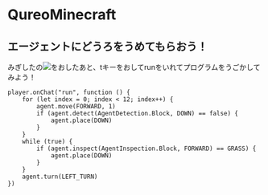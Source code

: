# QureoMinecraft

## エージェントにどうろをうめてもらおう！

みぎしたの![](https://raw.githubusercontent.com/camp-minecraft/TechkidsCampTutorial/master/images/playbutton.png)をおしたあと、tキーをおしてrunをいれてプログラムをうごかしてみよう！

```ghost
player.onChat("run", function () {
    for (let index = 0; index < 12; index++) {
        agent.move(FORWARD, 1)
        if (agent.detect(AgentDetection.Block, DOWN) == false) {
            agent.place(DOWN)
        }
    }
    while (true) {
        if (agent.inspect(AgentInspection.Block, FORWARD) == GRASS) {
            agent.place(DOWN)
        }
    }
    agent.turn(LEFT_TURN)
})

```